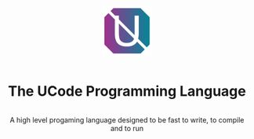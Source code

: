 <div align="center" style="display:grid;place-items:center;">
<p>
    <a target="_blank"><img width="100" src="Logo.png" alt="Logo"></a>
</p>
<h1>The UCode Programming Language</h1>

A high level progaming language designed to be fast to write, to compile and to run
